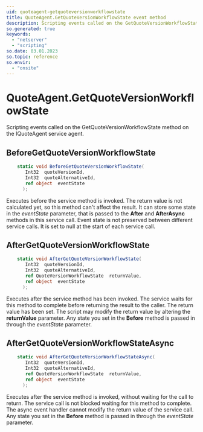 ```yaml
---
uid: quoteagent-getquoteversionworkflowstate
title: QuoteAgent.GetQuoteVersionWorkflowState event method
description: Scripting events called on the GetQuoteVersionWorkflowState method on the QuoteAgent service agent.
so.generated: true
keywords:
  - "netserver"
  - "scripting"
so.date: 03.01.2023
so.topic: reference
so.envir:
  - "onsite"
---
```

# QuoteAgent.GetQuoteVersionWorkflowState

Scripting events called on the <see cref='M:SuperOffice.CRM.Services.IQuoteAgent.GetQuoteVersionWorkflowState'>GetQuoteVersionWorkflowState</see> method on the <see cref='IQuoteAgent'>IQuoteAgent</see>  service agent.

## BeforeGetQuoteVersionWorkflowState
```cs
    static void BeforeGetQuoteVersionWorkflowState(
       Int32  quoteVersionId,
       Int32  quoteAlternativeId,
       ref object  eventState
      );
```
Executes before the service method is invoked.
The return value is not calculated yet, so this method can't affect the result.
It can store some state in the *eventState* parameter, that is passed to the **After** and **AfterAsync** methods in this service call.
Event state is not preserved between different service calls. It is set to null at the start of each service call.
## AfterGetQuoteVersionWorkflowState
```cs
    static void AfterGetQuoteVersionWorkflowState(
       Int32  quoteVersionId,
       Int32  quoteAlternativeId,
       ref QuoteVersionWorkflowState  returnValue,
       ref object  eventState
      );
```
Executes after the service method has been invoked. The service waits for this method to complete before returning the result to the caller.
The return value has been set. The script may modify the return value by altering the **returnValue** parameter.
Any state you set in the **Before** method is passed in through the *eventState* parameter.
## AfterGetQuoteVersionWorkflowStateAsync
```cs
    static void AfterGetQuoteVersionWorkflowStateAsync(
       Int32  quoteVersionId,
       Int32  quoteAlternativeId,
       ref QuoteVersionWorkflowState  returnValue,
       ref object  eventState
      );
```
Executes after the service method is invoked, without waiting for the call to return.
The service call is not blocked waiting for this method to complete.
The async event handler cannot modify the return value of the service call.
Any state you set in the **Before** method is passed in through the *eventState* parameter.

